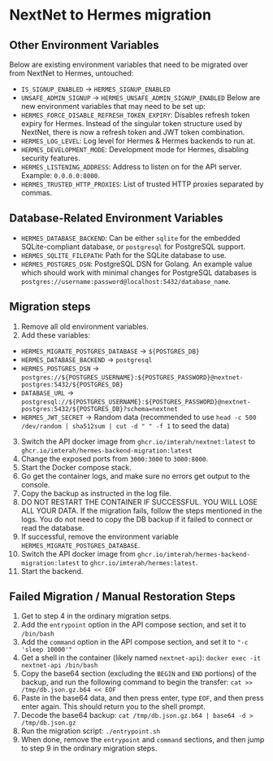 # NextNet to Hermes migration
## Other Environment Variables
Below are existing environment variables that need to be migrated over from NextNet to Hermes, untouched:
  * `IS_SIGNUP_ENABLED` -> `HERMES_SIGNUP_ENABLED`
  * `UNSAFE_ADMIN_SIGNUP` -> `HERMES_UNSAFE_ADMIN_SIGNUP_ENABLED`
Below are new environment variables that may need to be set up:
  * `HERMES_FORCE_DISABLE_REFRESH_TOKEN_EXPIRY`: Disables refresh token expiry for Hermes. Instead of the singular token structure used
    by NextNet, there is now a refresh token and JWT token combination.
  * `HERMES_LOG_LEVEL`: Log level for Hermes & Hermes backends to run at.
  * `HERMES_DEVELOPMENT_MODE`: Development mode for Hermes, disabling security features.
  * `HERMES_LISTENING_ADDRESS`: Address to listen on for the API server. Example: `0.0.0.0:8000`.
  * `HERMES_TRUSTED_HTTP_PROXIES`: List of trusted HTTP proxies separated by commas.
## Database-Related Environment Variables
  * `HERMES_DATABASE_BACKEND`: Can be either `sqlite` for the embedded SQLite-compliant database, or `postgresql` for PostgreSQL support.
  * `HERMES_SQLITE_FILEPATH`: Path for the SQLite database to use.
  * `HERMES_POSTGRES_DSN`: PostgreSQL DSN for Golang. An example value which should work with minimal changes for PostgreSQL databases is `postgres://username:password@localhost:5432/database_name`.
## Migration steps
1. Remove all old environment variables.
2. Add these variables:
  - `HERMES_MIGRATE_POSTGRES_DATABASE` -> `${POSTGRES_DB}`
  - `HERMES_DATABASE_BACKEND` -> `postgresql`
  - `HERMES_POSTGRES_DSN` -> `postgres://${POSTGRES_USERNAME}:${POSTGRES_PASSWORD}@nextnet-postgres:5432/${POSTGRES_DB}`
  - `DATABASE_URL` -> `postgresql://${POSTGRES_USERNAME}:${POSTGRES_PASSWORD}@nextnet-postgres:5432/${POSTGRES_DB}?schema=nextnet`
  - `HERMES_JWT_SECRET` -> Random data (recommended to use `head -c 500 /dev/random | sha512sum | cut -d " " -f 1` to seed the data)
3. Switch the API docker image from `ghcr.io/imterah/nextnet:latest` to `ghcr.io/imterah/hermes-backend-migration:latest`
4. Change the exposed ports from `3000:3000` to `3000:8000`.
5. Start the Docker compose stack.
6. Go get the container logs, and make sure no errors get output to the console.
7. Copy the backup as instructed in the log file.
8. DO NOT RESTART THE CONTAINER IF SUCCESSFUL. YOU WILL LOSE ALL YOUR DATA. If the migration fails, follow the steps mentioned in the logs. You do not need to copy the DB backup if it failed to connect or read the database.
9. If successful, remove the environment variable `HERMES_MIGRATE_POSTGRES_DATABASE`.
10. Switch the API docker image from `ghcr.io/imterah/hermes-backend-migration:latest` to `ghcr.io/imterah/hermes:latest`.
11. Start the backend.
## Failed Migration / Manual Restoration Steps
1. Get to step 4 in the ordinary migration setps.
2. Add the `entrypoint` option in the API compose section, and set it to `/bin/bash`
3. Add the `command` option in the API compose section, and set it to `"-c 'sleep 10000'"`
4. Get a shell in the container (likely named `nextnet-api`): `docker exec -it nextnet-api /bin/bash`
5. Copy the base64 section (excluding the `BEGIN` and `END` portions) of the backup, and run the following command to begin the transfer: `cat >> /tmp/db.json.gz.b64 << EOF`
6. Paste in the base64 data, and then press enter, type `EOF`, and then press enter again. This should return you to the shell prompt.
7. Decode the base64 backup: `cat /tmp/db.json.gz.b64 | base64 -d > /tmp/db.json.gz`
8. Run the migration script: `./entrypoint.sh`
9. When done, remove the `entrypoint` and `command` sections, and then jump to step 9 in the ordinary migration steps.
